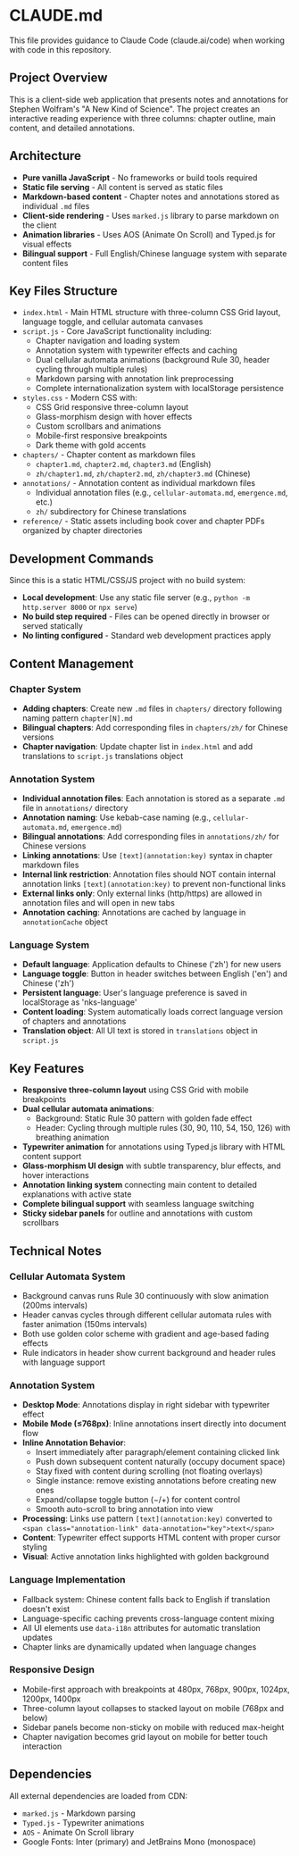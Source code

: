 # CLAUDE.md

This file provides guidance to Claude Code (claude.ai/code) when working with code in this repository.

## Project Overview

This is a client-side web application that presents notes and annotations for Stephen Wolfram's "A New Kind of Science". The project creates an interactive reading experience with three columns: chapter outline, main content, and detailed annotations.

## Architecture

- **Pure vanilla JavaScript** - No frameworks or build tools required
- **Static file serving** - All content is served as static files
- **Markdown-based content** - Chapter notes and annotations stored as individual `.md` files
- **Client-side rendering** - Uses `marked.js` library to parse markdown on the client
- **Animation libraries** - Uses AOS (Animate On Scroll) and Typed.js for visual effects
- **Bilingual support** - Full English/Chinese language system with separate content files

## Key Files Structure

- `index.html` - Main HTML structure with three-column CSS Grid layout, language toggle, and cellular automata canvases
- `script.js` - Core JavaScript functionality including:
  - Chapter navigation and loading system
  - Annotation system with typewriter effects and caching
  - Dual cellular automata animations (background Rule 30, header cycling through multiple rules)
  - Markdown parsing with annotation link preprocessing
  - Complete internationalization system with localStorage persistence
- `styles.css` - Modern CSS with:
  - CSS Grid responsive three-column layout
  - Glass-morphism design with hover effects
  - Custom scrollbars and animations
  - Mobile-first responsive breakpoints
  - Dark theme with gold accents
- `chapters/` - Chapter content as markdown files
  - `chapter1.md`, `chapter2.md`, `chapter3.md` (English)
  - `zh/chapter1.md`, `zh/chapter2.md`, `zh/chapter3.md` (Chinese)
- `annotations/` - Annotation content as individual markdown files
  - Individual annotation files (e.g., `cellular-automata.md`, `emergence.md`, etc.)
  - `zh/` subdirectory for Chinese translations
- `reference/` - Static assets including book cover and chapter PDFs organized by chapter directories

## Development Commands

Since this is a static HTML/CSS/JS project with no build system:

- **Local development**: Use any static file server (e.g., `python -m http.server 8000` or `npx serve`)
- **No build step required** - Files can be opened directly in browser or served statically
- **No linting configured** - Standard web development practices apply

## Content Management

### Chapter System
- **Adding chapters**: Create new `.md` files in `chapters/` directory following naming pattern `chapter[N].md`
- **Bilingual chapters**: Add corresponding files in `chapters/zh/` for Chinese versions
- **Chapter navigation**: Update chapter list in `index.html` and add translations to `script.js` translations object

### Annotation System
- **Individual annotation files**: Each annotation is stored as a separate `.md` file in `annotations/` directory
- **Annotation naming**: Use kebab-case naming (e.g., `cellular-automata.md`, `emergence.md`)
- **Bilingual annotations**: Add corresponding files in `annotations/zh/` for Chinese versions
- **Linking annotations**: Use `[text](annotation:key)` syntax in chapter markdown files
- **Internal link restriction**: Annotation files should NOT contain internal annotation links `[text](annotation:key)` to prevent non-functional links
- **External links only**: Only external links (http/https) are allowed in annotation files and will open in new tabs
- **Annotation caching**: Annotations are cached by language in `annotationCache` object

### Language System
- **Default language**: Application defaults to Chinese ('zh') for new users
- **Language toggle**: Button in header switches between English ('en') and Chinese ('zh')
- **Persistent language**: User's language preference is saved in localStorage as 'nks-language'
- **Content loading**: System automatically loads correct language version of chapters and annotations
- **Translation object**: All UI text is stored in `translations` object in `script.js`

## Key Features

- **Responsive three-column layout** using CSS Grid with mobile breakpoints
- **Dual cellular automata animations**:
  - Background: Static Rule 30 pattern with golden fade effect
  - Header: Cycling through multiple rules (30, 90, 110, 54, 150, 126) with breathing animation
- **Typewriter animation** for annotations using Typed.js library with HTML content support
- **Glass-morphism UI design** with subtle transparency, blur effects, and hover interactions
- **Annotation linking system** connecting main content to detailed explanations with active state
- **Complete bilingual support** with seamless language switching
- **Sticky sidebar panels** for outline and annotations with custom scrollbars

## Technical Notes

### Cellular Automata System
- Background canvas runs Rule 30 continuously with slow animation (200ms intervals)
- Header canvas cycles through different cellular automata rules with faster animation (150ms intervals)
- Both use golden color scheme with gradient and age-based fading effects
- Rule indicators in header show current background and header rules with language support

### Annotation System
- **Desktop Mode**: Annotations display in right sidebar with typewriter effect
- **Mobile Mode (≤768px)**: Inline annotations insert directly into document flow
- **Inline Annotation Behavior**:
  - Insert immediately after paragraph/element containing clicked link
  - Push down subsequent content naturally (occupy document space)
  - Stay fixed with content during scrolling (not floating overlays)
  - Single instance: remove existing annotations before creating new ones
  - Expand/collapse toggle button (−/+) for content control
  - Smooth auto-scroll to bring annotation into view
- **Processing**: Links use pattern `[text](annotation:key)` converted to `<span class="annotation-link" data-annotation="key">text</span>`
- **Content**: Typewriter effect supports HTML content with proper cursor styling
- **Visual**: Active annotation links highlighted with golden background

### Language Implementation
- Fallback system: Chinese content falls back to English if translation doesn't exist
- Language-specific caching prevents cross-language content mixing
- All UI elements use `data-i18n` attributes for automatic translation updates
- Chapter links are dynamically updated when language changes

### Responsive Design
- Mobile-first approach with breakpoints at 480px, 768px, 900px, 1024px, 1200px, 1400px
- Three-column layout collapses to stacked layout on mobile (768px and below)
- Sidebar panels become non-sticky on mobile with reduced max-height
- Chapter navigation becomes grid layout on mobile for better touch interaction

## Dependencies

All external dependencies are loaded from CDN:
- `marked.js` - Markdown parsing
- `Typed.js` - Typewriter animations
- `AOS` - Animate On Scroll library
- Google Fonts: Inter (primary) and JetBrains Mono (monospace)